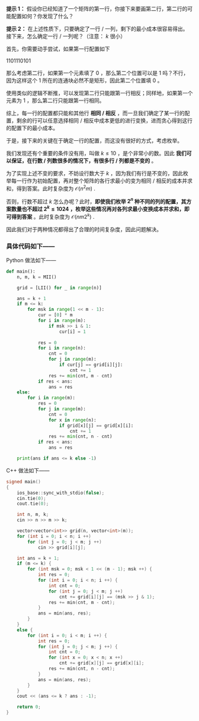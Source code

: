 **提示 1：** 假设你已经知道了一个矩阵的第一行，你接下来要画第二行，第二行的可能配置如何？你发现了什么？

**提示 2：** 在上述性质下，只要确定了一行 / 一列，剩下的最小成本很容易得出。接下来，怎么确定一行 / 一列呢？（注意： $k$ 很小）

首先，你需要动手尝试，如果第一行配置如下

$1101110101$

那么考虑第二行，如果第一个元素填了 $0$ ，那么第二个位置可以是 $1$ 吗？不行，因为这样这个 $1$ 所在的连通块必然不是矩形，因此第二个位置填 $0$ 。

使用类似的逻辑不断推，可以发现第二行只能跟第一行相反；同样地，如果第一个元素为 $1$ ，那么第二行只能跟第一行相同。

综上，每一行的配置都只能和其他行 **相同 / 相反** ，而一旦我们确定了某一行的配置，剩余的行可以任意选择相同 / 相反中成本更低的进行变换，进而贪心得到这行的配置下的最小成本。

于是，接下来的关键在于确定一行的配置，而这没有很好的方式，考虑枚举。

我们发现还有个重要的条件没有用，叫做 $k\leq 10$ ，是个非常小的数。因此 **我们可以保证，在行数 / 列数很多的情况下，有很多行 / 列都是不变的** 。

为了实现上述不变的要求，不妨设行数大于 $k$ ，因为我们有行是不变的，因此枚举每一行作为初始配置，再对整个矩阵的各行求最小的变为相同 / 相反的成本并求和，得到答案。此时复杂度为 $\mathcal{O}(n^2m)$ .

否则，行数不超过 $k$ 怎么办呢？此时，**即使我们枚举 $2^n$ 种不同的列的配置，其方案数量也不超过 $2^k\leq 1024$ ，枚举这些情况再对各列求最小变换成本并求和，即可得到答案** 。此时复杂度为 $\mathcal{O}(nm2^k)$ .

因此我们对于两种情况都得出了合理的时间复杂度，因此问题解决。

### 具体代码如下——

Python 做法如下——

```Python []
def main():
    n, m, k = MII()

    grid = [LII() for _ in range(n)]

    ans = k + 1
    if m <= k:
        for msk in range(1 << m - 1):
            cur = [0] * m
            for i in range(m):
                if msk >> i & 1:
                    cur[i] = 1
            
            res = 0
            for i in range(n):
                cnt = 0
                for j in range(m):
                    if cur[j] == grid[i][j]:
                        cnt += 1
                res += min(cnt, m - cnt)
            if res < ans:
                ans = res
    else:
        for i in range(m):
            res = 0
            for j in range(m):
                cnt = 0
                for x in range(n):
                    if grid[x][j] == grid[x][i]:
                        cnt += 1
                res += min(cnt, n - cnt)
            if res < ans:
                ans = res

    print(ans if ans <= k else -1)
```

C++ 做法如下——

```cpp []
signed main()
{
    ios_base::sync_with_stdio(false);
    cin.tie(0);
    cout.tie(0);

    int n, m, k;
    cin >> n >> m >> k;

    vector<vector<int>> grid(n, vector<int>(m));
    for (int i = 0; i < n; i ++)
        for (int j = 0; j < m; j ++) 
            cin >> grid[i][j];

    int ans = k + 1;
    if (m <= k) {
        for (int msk = 0; msk < 1 << (m - 1); msk ++) {
            int res = 0;
            for (int i = 0; i < n; i ++) {
                int cnt = 0;
                for (int j = 0; j < m; j ++)
                    cnt += grid[i][j] == (msk >> j & 1);
                res += min(cnt, m - cnt);
            }
            ans = min(ans, res);
        }
    }
    else {
        for (int i = 0; i < m; i ++) {
            int res = 0;
            for (int j = 0; j < m; j ++) {
                int cnt = 0;
                for (int x = 0; x < n; x ++)
                    cnt += grid[x][j] == grid[x][i];
                res += min(cnt, n - cnt);
            }
            ans = min(ans, res);
        }
    }
    cout << (ans <= k ? ans : -1);

    return 0;
}
```
